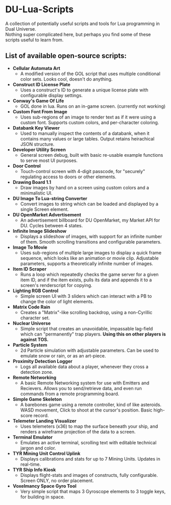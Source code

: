 # DU-Lua-Scripts
A collection of potentially useful scripts and tools for Lua programming in Dual Universe.<br>
Nothing super complicated here, but perhaps you find some of these scripts useful to learn from.<br>

## List of available open-source scripts:

<ul>
<li><b>Cellular Automata Art</b><ul><li>A modified version of the GOL script that uses multiple conditional color sets. Looks cool, doesn't do anything.</li></ul></li>
<li><b>Construct ID License Plate</b><ul><li>Uses a construct's ID to generate a unique license plate with configurable display settings.</li></ul></li>
<li><b>Conway's Game Of Life</b><ul><li>GOL done in lua. Runs on an in-game screen. (currently not working)</li></ul></li>
<li><b>Custom Font From Image</b><ul><li>Uses sub-regions of an image to render text as if it were using a custom font. Supports custom colors, and per-character coloring.</li></ul></li>
<li><b>Databank Key Viewer</b><ul><li>Used to manually inspect the contents of a databank, when it contains many values or large tables. Output retains heirachical JSON structure.</li></ul></li>
<li><b>Developer Utility Screen</b><ul><li>General screen debug, built with basic re-usable example functions to serve most UI purposes.</li></ul></li>
<li><b>Door Control</b><ul><li>Touch-control screen with 4-digit passcode, for "securely" regulating access to doors or other elements.</li></ul></li>
<li><b>Drawing Board 1.1</b><ul><li>Draw images by hand on a screen using custom colors and a minimalistic UI.</li></ul></li>
<li><b>DU Image To Lua-string Converter</b><ul><li>Convert images to string which can be loaded and displayed by a single Screen element.</li></ul></li>
<li><b>DU OpenMarket Advertisement</b><ul><li>An advertisement billboard for DU OpenMarket, my Market API for DU. Cycles between 4 states.</li></ul></li>
<li><b>Infinite Image Slideshow</b><ul><li>Displays a slideshow of images, with support for an infinite number of them. Smooth scrolling transitions and configurable parameters.</li></ul></li>
<li><b>Image To Movie</b><ul><li>Uses sub-regions of multiple large images to display a quick frame sequence, which looks like an animation or movie clip. Adjustable parameters, supports a theoretically infinite number of images.</li></ul></li>
<li><b>Item ID Scraper</b><ul><li>Runs a loop which repeatedly checks the game server for a given item ID, and if the item exists, pulls its data and appends it to a screen's renderscript for copying.</li></ul></li>
<li><b>Lighting RGB Control</b><ul><li>Simple screen UI with 3 sliders which can interact with a PB to change the color of light elements.</li></ul></li>
<li><b>Matrix Code Rain</b><ul><li>Creates a "Matrix"-like scrolling backdrop, using a non-Cyrillic character set.</li></ul></li>
<li><b>Nuclear Universe</b><ul><li>Simple script that creates an unavoidable, impassable lag-field which can "permanently" trap players. <b>Using this on other players is against TOS.</b></li></ul></li>
<li><b>Particle System</b><ul><li>2d Particle simulation with adjustable parameters. Can be used to emulate snow or rain, or as an art-piece.</li></ul></li>
<li><b>Proximity Detection Logger</b><ul><li>Logs all available data about a player, whenever they cross a detection zone.</li></ul></li>
<li><b>Remote Networking</b><ul><li>A basic Remote Networking system for use with Emitters and Recievers. Allows you to send/retrieve data, and even run commands from a remote programming board.</li></ul></li>
<li><b>Simple Game Skeleton</b><ul><li>A barebones game using a remote controller, kind of like asteroids. WASD movement, Click to shoot at the cursor's position. Basic high-score record.</li></ul></li>
<li><b>Telemeter Landing Visualizer</b><ul><li>Uses telemeters (x36) to map the surface beneath your ship, and renders a wireframe projection of the data to a screen.</li></ul></li>
<li><b>Terminal Emulator</b><ul><li>Emulates an active terminal, scrolling text with editable technical jargon and color.</li></ul></li>
<li><b>TYR Mining Unit Control Uplink</b><ul><li>Displays calibrations and stats for up to 7 Mining Units. Updates in real-time.</li></ul></li>
<li><b>TYR Ship Info Kiosk</b><ul><li>Displays flight-stats and images of constructs, fully configurable. Screen ONLY, no order placement.</li></ul></li>
<li><b>Voxelmancy Space Gyro Tool</b><ul><li>Very simple script that maps 3 Gyroscope elements to 3 toggle keys, for building in space.</li></ul></li>
</ul>